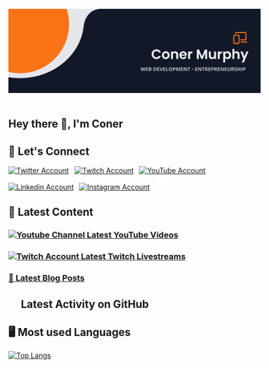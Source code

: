 <!-- Actual Text -->

<img src="https://github.com/conermurphy/conermurphy/blob/main/header.png" title="Header Banner" alt="Header Banner"/>&emsp;

## Hey there 👋, I'm Coner

## 💬 Let's Connect

<a href="https://twitter.com/MrConerMurphy"><img src="https://cdn.worldvectorlogo.com/logos/twitter-6.svg" title="Twitter" alt="Twitter Account" width="40"/></a>
&ensp;<a href="https://www.twitch.tv/conermurphy"><img src="https://cdn.worldvectorlogo.com/logos/twitch-logo-2019.svg" title="Twitch" alt="Twitch Account" width="60"/></a>
&ensp;<a href="https://www.youtube.com/channel/UCKbxBnz1xuyGAPMCOZQRdVw"><img src="https://cdn.worldvectorlogo.com/logos/youtube-icon.svg" title="YouTube" alt="YouTube Account" width="40"/></a>
&ensp;<a href="https://www.linkedin.com/in/conermurphy/"><img src="https://cdn.worldvectorlogo.com/logos/linkedin-icon-2.svg" title="Linkedin" alt="Linkedin Account" width="30"/></a>
&ensp;<a href="https://instagram.com/mrconermurphy/"><img src="https://cdn.worldvectorlogo.com/logos/instagram-5.svg" title="Instagram" alt="Instagram Account" width="30"/></a>
&ensp;<a href="https://github.com/conermurphy"><img src="https://github.com/conermurphy/conermurphy/blob/main/github-logo.png" title="GitHub" alt="GitHub" width="30"/></a>
<br>

## 🎨 Latest Content

### <a href="https://www.youtube.com/channel/UCKbxBnz1xuyGAPMCOZQRdVw"><img src="https://cdn.worldvectorlogo.com/logos/youtube-icon.svg" title="YouTube Channel" alt="Youtube Channel" width="30"/> Latest YouTube Videos </a>

<!-- YOUTUBE-VIDEOS-LIST:START -->
<!-- YOUTUBE-VIDEOS-LIST:END -->

### <a href="https://www.twitch.tv/conermurphy"><img src="https://cdn.worldvectorlogo.com/logos/twitch-logo-2019.svg" title="Twitch" alt="Twitch Account" width="50"/> Latest Twitch Livestreams</a>

<!-- TWITCH-VIDEOS-LIST:START -->
<!-- TWITCH-VIDEOS-LIST:END -->

### <a href="https://conermurphy.com/blog">📝 Latest Blog Posts</a>

<!-- BLOG-POST-LIST:START -->
<!-- BLOG-POST-LIST:END -->

## <a href="https://github.com/conermurphy"><img src="https://github.com/conermurphy/conermurphy/blob/main/github-logo.png" title="GitHub Logo" alt="GitHub Logo" width="20"/></a> Latest Activity on GitHub

<!--START_SECTION:activity-->
<!--END_SECTION:activity-->

## 🖥 Most used Languages

[![Top Langs](https://github-readme-stats.vercel.app/api/top-langs/?username=conermurphy&layout=compact&theme=tokyonight)](https://github.com/anuraghazra/github-readme-stats)
